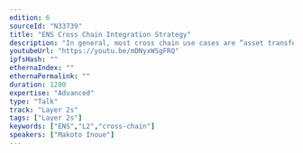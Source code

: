 ```yaml
---
edition: 6
sourceId: "N33739"
title: "ENS Cross Chain Integration Strategy"
description: "In general, most cross chain use cases are “asset transfer” for bridges to cross tokens from one chain to another then each application deploys the exact copy from L1 to other chains. However, ENS (Ethereum Name Service) has a set of unique challenges because ENS functions as a “global address book” to resolve addresses on any chains from any wallets. We have received lots of requests from chains and dapp developers about how to integrate ENS into their chain of choice and I am going to explain"
youtubeUrl: "https://youtu.be/mDNyxWSgFRQ"
ipfsHash: ""
ethernaIndex: ""
ethernaPermalink: ""
duration: 1280
expertise: "Advanced"
type: "Talk"
track: "Layer 2s"
tags: ["Layer 2s"]
keywords: ["ENS","L2","cross-chain"]
speakers: ["Makoto Inoue"]
---
```

